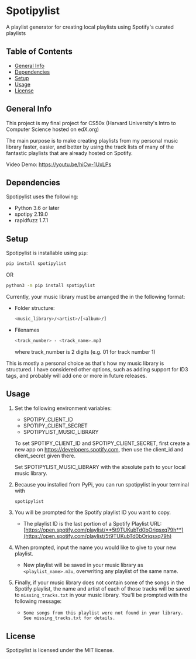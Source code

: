 # Spotipylist

A playlist generator for creating local playlists using Spotify's curated playlists

## Table of Contents

- [General Info](#General-Info)
- [Dependencies](#Dependencies)
- [Setup](#Setup)
- [Usage](#Usage)
- [License](#License)

## General Info

This project is my final project for CS50x (Harvard University's Intro to Computer Science hosted on edX.org)

The main purpose is to make creating playlists from my personal music library faster, easier, and better by using the track lists of many of the fantastic playlists that are already hosted on Spotify.

Video Demo: <https://youtu.be/hiCw-1UxLPs>

## Dependencies

Spotipylist uses the following:

- Python 3.6 or later
- spotipy 2.19.0
- rapidfuzz 1.7.1

## Setup

Spotipylist is installable using `pip`:

```bash
pip install spotipylist
```

OR

```bash
python3 -m pip install spotipylist
```

Currently, your music library must be arranged the in the following format:

- Folder structure:

    ```bash
    <music_library>/<artist>/[<album>/]
    ```

- Filenames

    ```bash
    <track_number> - <track_name>.mp3
    ```

    where track_number is 2 digits (e.g. 01 for track number 1)

This is mostly a personal choice as that's how my music library is structured.  I have considered other options, such as adding support for ID3 tags, and probably will add one or more in future releases.

## Usage

1. Set the following environment variables:

    - SPOTIPY_CLIENT_ID
    - SPOTIPY_CLIENT_SECRET
    - SPOTIPYLIST_MUSIC_LIBRARY

    To set SPOTIPY_CLIENT_ID and SPOTIPY_CLIENT_SECRET, first create a new app on <https://developers.spotify.com>, then use the client_id and client_secret given there.

    Set SPOTIPYLIST_MUSIC_LIBRARY with the absolute path to your local music library.

2. Because you installed from PyPi, you can run spotipylist in your terminal with

    ```bash
    spotipylist
    ```

3. You will be prompted for the Spotify playlist ID you want to copy.
    - The playlist ID is the last portion of a Spotify Playlist URL:
        [https://open.spotify.com/playlist/**5t9TUKubTd0bOriqsxq79h**](https://open.spotify.com/playlist/5t9TUKubTd0bOriqsxq79h)

4. When prompted, input the name you would like to give to your new playlist.
    - New playlist will be saved in your music library as `<playlist_name>.m3u`, overwriting any playlist of the same name.

5. Finally, if your music library does not contain some of the songs in the Spotify playlist, the name and artist of each of those tracks will be saved to `missing_tracks.txt` in your music library.  You'll be prompted with the following message:
    - `Some songs from this playlist were not found in your library. See missing_tracks.txt for details.`

## License

Spotipylist is licensed under the MIT license.
